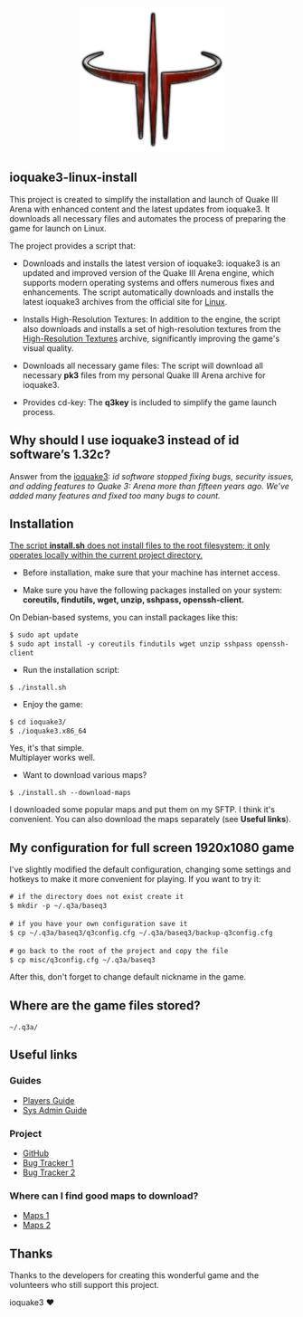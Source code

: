 <div align="center">
<img src="https://github.com/iikrllx/ioquake3-linux-install/blob/master/for-readme/header.webp">
</div>

## ioquake3-linux-install
This project is created to simplify the installation and launch of Quake III
Arena with enhanced content and the latest updates from ioquake3. It downloads
all necessary files and automates the process of preparing the game for launch
on Linux.

The project provides a script that:

- Downloads and installs the latest version of ioquake3: ioquake3 is an updated
  and improved version of the Quake III Arena engine, which supports modern
  operating systems and offers numerous fixes and enhancements. The script
  automatically downloads and installs the latest ioquake3 archives from the
  official site for [Linux](https://ioquake3.org/get-it/).

- Installs High-Resolution Textures: In addition to the engine, the script also
  downloads and installs a set of high-resolution textures from the
  [High-Resolution Textures](https://ioquake3.org/extras/replacement_content/)
  archive, significantly improving the game's visual quality.

- Downloads all necessary game files: The script will download all necessary
  **pk3** files from my personal Quake III Arena archive for ioquake3.

- Provides cd-key: The **q3key** is included to simplify the game launch
  process.

## Why should I use ioquake3 instead of id software’s 1.32c?
Answer from the
[ioquake3](https://ioquake3.org/help/players-guide/#whyioquake3):
*id software stopped fixing bugs, security issues, and adding features to Quake
3: Arena more than fifteen years ago. We’ve added many features and fixed too
many bugs to count.*

## Installation
<u>The script **install.sh** does not install files to the root filesystem; it
only operates locally within the current project directory.</u>

- Before installation, make sure that your machine has internet access.

- Make sure you have the following packages installed on your system:
  **coreutils, findutils, wget, unzip, sshpass, openssh-client.**

On Debian-based systems, you can install packages like this:
```
$ sudo apt update
$ sudo apt install -y coreutils findutils wget unzip sshpass openssh-client
```

- Run the installation script:
```
$ ./install.sh
```

- Enjoy the game:
```
$ cd ioquake3/
$ ./ioquake3.x86_64
```

Yes, it's that simple.</br>
Multiplayer works well.

- Want to download various maps?
```
$ ./install.sh --download-maps
```
I downloaded some popular maps and put them on my SFTP. I think it's convenient.
You can also download the maps separately (see **Useful links**).

## My configuration for full screen 1920x1080 game
I've slightly modified the default configuration, changing some settings and
hotkeys to make it more convenient for playing. If you want to try it:

```
# if the directory does not exist create it
$ mkdir -p ~/.q3a/baseq3

# if you have your own configuration save it
$ cp ~/.q3a/baseq3/q3config.cfg ~/.q3a/baseq3/backup-q3config.cfg

# go back to the root of the project and copy the file
$ cp misc/q3config.cfg ~/.q3a/baseq3
```

After this, don't forget to change default nickname in the game.

## Where are the game files stored?
```
~/.q3a/
```

## Useful links

### Guides
- [Players Guide](https://ioquake3.org/help/players-guide/)
- [Sys Admin Guide](https://ioquake3.org/help/sys-admin-guide/)

### Project
- [GitHub](https://github.com/ioquake/ioq3)
- [Bug Tracker 1](https://github.com/ioquake/ioq3/issues)
- [Bug Tracker 2](https://bugzilla.icculus.org/describecomponents.cgi?product=ioquake3)

### Where can I find good maps to download?
- [Maps 1](https://lvlworld.com/)
- [Maps 2](https://ru.ws.q3df.org/maps/)

## Thanks
Thanks to the developers for creating this wonderful game and the volunteers who
still support this project.

ioquake3 :heart:
